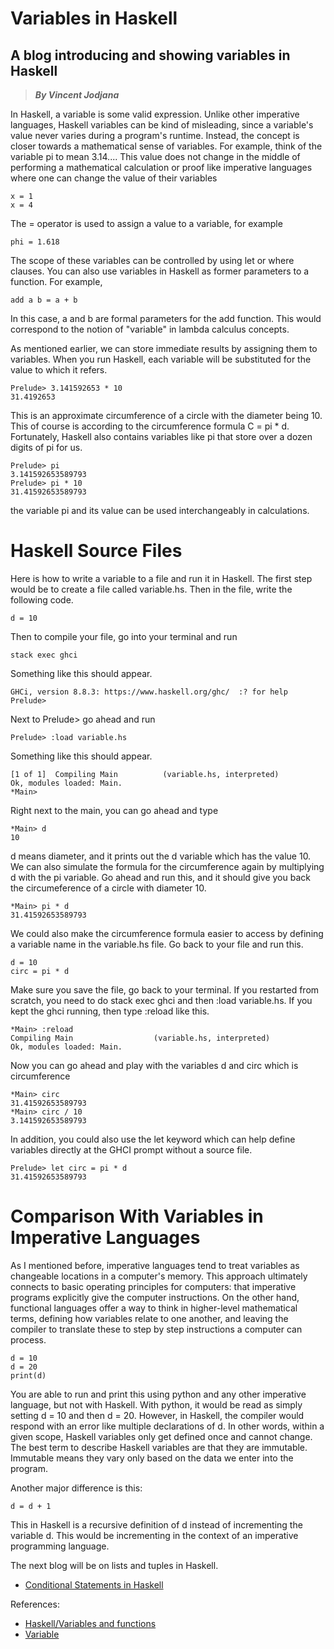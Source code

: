 # Variables in Haskell
## A blog introducing and showing variables in Haskell
> __*By Vincent Jodjana*__

In Haskell, a variable is some valid expression. Unlike other imperative languages, Haskell variables can be kind of misleading, since a variable's value never varies during a program's runtime. Instead, the concept is closer towards a mathematical sense of variables. For example, think of the variable pi to mean 3.14.... This value does not change in the middle of performing a mathematical calculation or proof like imperative languages where one can change the value of their variables

    x = 1
    x = 4

The = operator is used to assign a value to a variable, for example

    phi = 1.618

The scope of these variables can be controlled by using let or where clauses. You can also use variables in Haskell as former parameters to a function. For example,

    add a b = a + b

In this case, a and b are formal parameters for the add function. This would correspond to the notion of "variable" in lambda calculus concepts.

As mentioned earlier, we can store immediate results by assigning them to variables. When you run Haskell, each variable will be substituted for the value to which it refers.

    Prelude> 3.141592653 * 10
    31.4192653

This is an approximate circumference of a circle with the diameter being 10. This of course is according to the circumference formula C = pi * d. Fortunately, Haskell also contains variables like pi that store over a dozen digits of pi for us.

    Prelude> pi 
    3.141592653589793
    Prelude> pi * 10
    31.41592653589793

the variable pi and its value can be used interchangeably in calculations.

# Haskell Source Files
Here is how to write a variable to a file and run it in Haskell. The first step would be to create a file called variable.hs. Then in the file, write the following code.

    d = 10

Then to compile your file, go into your terminal and run

    stack exec ghci

Something like this should appear.

    GHCi, version 8.8.3: https://www.haskell.org/ghc/  :? for help
    Prelude>

Next to Prelude> go ahead and run

    Prelude> :load variable.hs

Something like this should appear.
    
    [1 of 1]  Compiling Main          (variable.hs, interpreted)
    Ok, modules loaded: Main.
    *Main>

Right next to the main, you can go ahead and type

    *Main> d
    10

d means diameter, and it prints out the d variable which has the value 10. We can also simulate the formula for the circumference again by multiplying d with the pi variable. Go ahead and run this, and it should give you back the circumeference of a circle with diameter 10.

    *Main> pi * d
    31.41592653589793

We could also make the circumference formula easier to access by defining a variable name in the variable.hs file. Go back to your file and run this.

    d = 10
    circ = pi * d

Make sure you save the file, go back to your terminal. If you restarted from scratch, you need to do stack exec ghci and then :load variable.hs. If you kept the ghci running, then type :reload like this.

    *Main> :reload
    Compiling Main                  (variable.hs, interpreted)
    Ok, modules loaded: Main.

Now you can go ahead and play with the variables d and circ which is circumference

    *Main> circ
    31.41592653589793
    *Main> circ / 10
    3.141592653589793

In addition, you could also use the let keyword which can help define variables directly at the GHCI prompt without a source file.

    Prelude> let circ = pi * d
    31.41592653589793

# Comparison With Variables in Imperative Languages
As I mentioned before, imperative languages tend to treat variables as changeable locations in a computer's memory. This approach ultimately connects to basic operating principles for computers: that imperative programs explicitly give the computer instructions. On the other hand, functional languages offer a way to think in higher-level mathematical terms, defining how variables relate to one another, and leaving the compiler to translate these to step by step instructions a computer can process. 

    d = 10
    d = 20
    print(d)

You are able to run and print this using python and any other imperative language, but not with Haskell. With python, it would be read as simply setting d = 10 and then d = 20. However, in Haskell, the compiler would respond with an error like multiple declarations of d. In other words, within a given scope, Haskell variables only get defined once and cannot change. The best term to describe Haskell variables are that they are immutable. Immutable means they vary only based on the data we enter into the program.

Another major difference is this:

    d = d + 1

This in Haskell is a recursive definition of d instead of incrementing the variable d. This would be incrementing in the context of an imperative programming language. 

The next blog will be on lists and tuples in Haskell.
- [Conditional Statements in Haskell](https://github.com/vcjod00/HaskellTutorial/blob/main/blog_6.md)

References:
- [Haskell/Variables and functions](https://en.wikibooks.org/wiki/Haskell/Variables_and_functions)
- [Variable](https://wiki.haskell.org/Variable)


